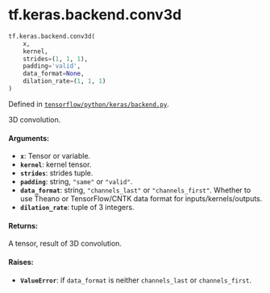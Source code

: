 <div itemscope itemtype="http://developers.google.com/ReferenceObject">
<meta itemprop="name" content="tf.keras.backend.conv3d" />
</div>

# tf.keras.backend.conv3d

``` python
tf.keras.backend.conv3d(
    x,
    kernel,
    strides=(1, 1, 1),
    padding='valid',
    data_format=None,
    dilation_rate=(1, 1, 1)
)
```



Defined in [`tensorflow/python/keras/backend.py`](https://www.tensorflow.org/code/tensorflow/python/keras/backend.py).

3D convolution.

#### Arguments:

* <b>`x`</b>: Tensor or variable.
* <b>`kernel`</b>: kernel tensor.
* <b>`strides`</b>: strides tuple.
* <b>`padding`</b>: string, `"same"` or `"valid"`.
* <b>`data_format`</b>: string, `"channels_last"` or `"channels_first"`.
        Whether to use Theano or TensorFlow/CNTK data format
        for inputs/kernels/outputs.
* <b>`dilation_rate`</b>: tuple of 3 integers.


#### Returns:

A tensor, result of 3D convolution.


#### Raises:

* <b>`ValueError`</b>: if `data_format` is neither `channels_last` or
    `channels_first`.